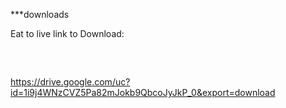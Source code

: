 #  ⠀
#  ⠀
# ⠀
***downloads

Eat to live
link to Download: 
##### ⠀
https://drive.google.com/uc?id=1i9j4WNzCVZ5Pa82mJokb9QbcoJyJkP_0&export=download
